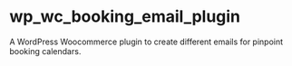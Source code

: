 # wp_wc_booking_email_plugin
A WordPress Woocommerce plugin to create different emails for pinpoint booking calendars.

